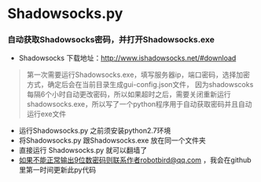 # Shadowsocks.py

### 自动获取Shadowsocks密码，并打开Shadowsocks.exe

* Shadowsocks 下载地址：http://www.ishadowsocks.net/#download
> 第一次需要运行Shadowsocks.exe，填写服务器ip，端口密码，选择加密方式，确定后会在当前目录生成gui-config.json文件，
因为shadowscoks每隔6个小时自动更改密码，所以如果超时之后，需要关闭重新运行shadowsocks.exe，所以写了一个python程序用于自动获取密码并且自动运行exe文件

* 运行Shadowsocks.py 之前须安装python2.7环境
* 将Shadowsocks.py 跟Shadowsocks.exe 放在同一个文件夹
* 直接运行 Shadowsocks.py 就可以翻墙了
* 如果不能正常输出9位数密码则联系作者robotbird@qq.com ，我会在github里第一时间更新此py代码

